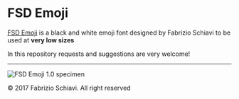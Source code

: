 # FSD Emoji

[FSD Emoji](https://www.fsd.it/shop/fonts/fsd-emoji/) is a black and white emoji font designed by Fabrizio Schiavi to be used at **very low sizes**

In this repository requests and suggestions are very welcome!

* * *

![FSD Emoji 1.0 specimen](https://www.fsd.it/wp-content/uploads/FSD-Emoji-specimen.png)


 
© 2017 Fabrizio Schiavi. All right reserved
